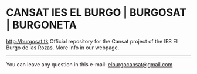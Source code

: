 # CANSAT IES EL BURGO | BURGOSAT | BURGONETA
http://burgosat.tk
Official repository for the Cansat project of the IES El Burgo de las Rozas. More info in our webpage.

------------------------------------------------------------------------------------------------------------------------------------------

You can leave any question in this e-mail: elburgocansat@gmail.com
